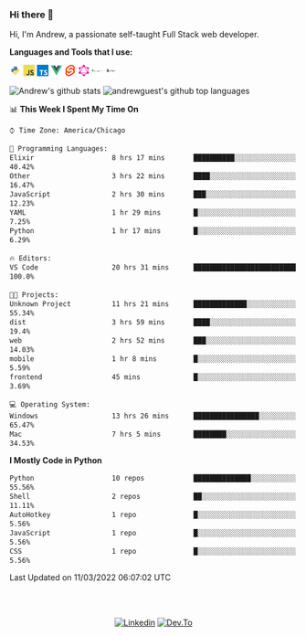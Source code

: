 ### Hi there 👋

Hi, I'm Andrew, a passionate self-taught Full Stack web developer.

**Languages and Tools that I use:**  

<code><img height="20" src="https://raw.githubusercontent.com/github/explore/80688e429a7d4ef2fca1e82350fe8e3517d3494d/topics/python/python.png"></code>
<code><img height="20" src="https://raw.githubusercontent.com/github/explore/80688e429a7d4ef2fca1e82350fe8e3517d3494d/topics/javascript/javascript.png"></code>
<code><img height="20" src="https://raw.githubusercontent.com/github/explore/80688e429a7d4ef2fca1e82350fe8e3517d3494d/topics/typescript/typescript.png"></code>
<code><img height="20" src="https://raw.githubusercontent.com/github/explore/80688e429a7d4ef2fca1e82350fe8e3517d3494d/topics/vue/vue.png"></code>
<code><img height="20" src="https://raw.githubusercontent.com/github/explore/42198dc9113595ddd22cc12771bb719c8cf08b67/topics/svelte/svelte.png"></code>
<code><img height="20" src="https://raw.githubusercontent.com/github/explore/5c058a388828bb5fde0bcafd4bc867b5bb3f26f3/topics/graphql/graphql.png"></code>
<code><img height="20" src="https://raw.githubusercontent.com/github/explore/80688e429a7d4ef2fca1e82350fe8e3517d3494d/topics/mongodb/mongodb.png"></code>
<code><img height="20" src="https://raw.githubusercontent.com/github/explore/d106aa3f6fa091ab80ab5c8cf0d931baff3caaea/topics/elixir/elixir.png"></code>

![Andrew's github stats](https://github-readme-stats.vercel.app/api?username=andrewguest&show_icons=true&theme=vue-dark&count_private=true)
<img height="180em" src="https://github-readme-stats.vercel.app/api/top-langs/?username=andrewguest&theme=vue-dark&layout=compact" alt="andrewguest's github top languages" />

<!--START_SECTION:waka-->
📊 **This Week I Spent My Time On** 

```text
⌚︎ Time Zone: America/Chicago

💬 Programming Languages: 
Elixir                   8 hrs 17 mins       ██████████░░░░░░░░░░░░░░░   40.42% 
Other                    3 hrs 22 mins       ████░░░░░░░░░░░░░░░░░░░░░   16.47% 
JavaScript               2 hrs 30 mins       ███░░░░░░░░░░░░░░░░░░░░░░   12.23% 
YAML                     1 hr 29 mins        █░░░░░░░░░░░░░░░░░░░░░░░░   7.25% 
Python                   1 hr 17 mins        █░░░░░░░░░░░░░░░░░░░░░░░░   6.29%

🔥 Editors: 
VS Code                  20 hrs 31 mins      █████████████████████████   100.0%

🐱‍💻 Projects: 
Unknown Project          11 hrs 21 mins      █████████████░░░░░░░░░░░░   55.34% 
dist                     3 hrs 59 mins       ████░░░░░░░░░░░░░░░░░░░░░   19.4% 
web                      2 hrs 52 mins       ███░░░░░░░░░░░░░░░░░░░░░░   14.03% 
mobile                   1 hr 8 mins         █░░░░░░░░░░░░░░░░░░░░░░░░   5.59% 
frontend                 45 mins             █░░░░░░░░░░░░░░░░░░░░░░░░   3.69%

💻 Operating System: 
Windows                  13 hrs 26 mins      ████████████████░░░░░░░░░   65.47% 
Mac                      7 hrs 5 mins        ████████░░░░░░░░░░░░░░░░░   34.53%

```

**I Mostly Code in Python** 

```text
Python                   10 repos            ██████████████░░░░░░░░░░░   55.56% 
Shell                    2 repos             ██░░░░░░░░░░░░░░░░░░░░░░░   11.11% 
AutoHotkey               1 repo              █░░░░░░░░░░░░░░░░░░░░░░░░   5.56% 
JavaScript               1 repo              █░░░░░░░░░░░░░░░░░░░░░░░░   5.56% 
CSS                      1 repo              █░░░░░░░░░░░░░░░░░░░░░░░░   5.56%

```



 Last Updated on 11/03/2022 06:07:02 UTC
<!--END_SECTION:waka-->

<br><br>
<p align="center">
   <a href="https://www.linkedin.com/in/andrew-guest-a891759a" target="_blank"><img src="https://img.shields.io/badge/LinkedIn-0077B5?style=for-the-badge&logo=linkedin&logoColor=white" alt="Linkedin"></a>
  <a href="https://dev.to/aguest" target="_blank"><img src="https://img.shields.io/badge/Dev.to-0A0A0A?style=for-the-badge&logo=dev%2Eto&logoColor=white" alt="Dev.To"></a>
</p>
